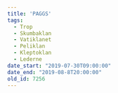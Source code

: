 ```yaml
---
title: 'PAGGS'
tags:
  - Trop
  - Skumbaklan
  - Vatiklanet
  - Peliklan
  - Kleptoklan
  - Lederne
date_start: "2019-07-30T09:00:00"
date_end: "2019-08-8T20:00:00"
old_id: 7256
---
```

